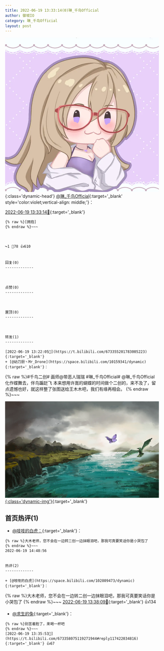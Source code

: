 ```yaml
---
title: 2022-06-19 13:33:14(0)琳_千鸟Official
author: 御坂IO
category: 琳_千鸟Official
layout: post
---
```


![img](/images/c0a88f85ebd0d056f37b114e0748e69556c8b488.jpg){:class='dynamic-head'}
[@琳_千鸟Official](https://space.bilibili.com/1620923329/dynamic){:target='_blank' style='color:violet;vertical-align: middle;'}：

[2022-06-19 13:33:14🔗](https://t.bilibili.com/673358075119271944){:target='_blank'}

~~~
{% raw %}[拥抱]
{% endraw %}~~~



↪️1 💬78 👍610


回复(0)
-------------



点赞(0)
-------------



置顶(0)
-------------



转发(1)
-------------

[2022-06-19 13:22:05🔗](https://t.bilibili.com/673355201783005223){:target='_blank'}
+ [@幼刀厨丶Mr_Drone](https://space.bilibili.com/10159341/dynamic){:target='_blank'}：
~~~
{% raw %}#千鸟二创#​ 画师@带恶人瑞瑞 
#琳_千鸟Official# 
@琳_千鸟Official 
化作蝶舞去，伴鸟蹁跹飞
本来想用许嵩的蝴蝶的时间做个二创的，来不及了，留点遗憾也好，就这样整了张图送给王木木吧，我们有缘再相会。
{% endraw %}~~~


[![img](/images/96aba96762fc0dd40ec90656c9a417e5dd61db52.png){:class='dynamic-img'}](/images/96aba96762fc0dd40ec90656c9a417e5dd61db52.png){:target='_blank'}




首页热评(1)
-------------

+ [@吱吱的白虎：](https://space.bilibili.com/102809473/dynamic){:target='_blank'}：
~~~
{% raw %}大木老师，您不会在一边转二创一边抹眼泪吧，那我可真要笑话你是小哭包了
{% endraw %}~~~
2022-06-19 14:48:56


热评(2)
-------------

+ [@吱吱的白虎](https://space.bilibili.com/102809473/dynamic){:target='_blank'}：
~~~
{% raw %}大木老师，您不会在一边转二创一边抹眼泪吧，那我可真要笑话你是小哭包了
{% endraw %}~~~
[2022-06-19 13:38:09🔗](https://t.bilibili.com/673358075119271944#reply117422285040){:target='_blank'} 👍134
+ [@求生的兔](https://space.bilibili.com/35432132/dynamic){:target='_blank'}：
~~~
{% raw %}别苦着脸了，来喝一杯吧
{% endraw %}~~~
[2022-06-19 13:35:53🔗](https://t.bilibili.com/673358075119271944#reply117422034816){:target='_blank'} 👍67



